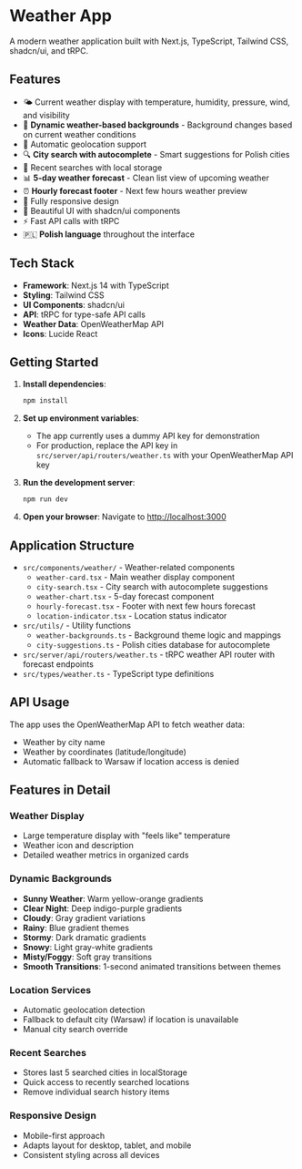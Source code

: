 # Weather App

A modern weather application built with Next.js, TypeScript, Tailwind CSS, shadcn/ui, and tRPC.

## Features

- 🌤️ Current weather display with temperature, humidity, pressure, wind, and visibility
- 🎨 **Dynamic weather-based backgrounds** - Background changes based on current weather conditions
- 📍 Automatic geolocation support
- 🔍 **City search with autocomplete** - Smart suggestions for Polish cities
- 📝 Recent searches with local storage
- 📊 **5-day weather forecast** - Clean list view of upcoming weather
- ⏰ **Hourly forecast footer** - Next few hours weather preview
- 📱 Fully responsive design
- 🎨 Beautiful UI with shadcn/ui components
- ⚡ Fast API calls with tRPC
- 🇵🇱 **Polish language** throughout the interface

## Tech Stack

- **Framework**: Next.js 14 with TypeScript
- **Styling**: Tailwind CSS
- **UI Components**: shadcn/ui
- **API**: tRPC for type-safe API calls
- **Weather Data**: OpenWeatherMap API
- **Icons**: Lucide React

## Getting Started

1. **Install dependencies**:
   ```bash
   npm install
   ```

2. **Set up environment variables**:
   - The app currently uses a dummy API key for demonstration
   - For production, replace the API key in `src/server/api/routers/weather.ts` with your OpenWeatherMap API key

3. **Run the development server**:
   ```bash
   npm run dev
   ```

4. **Open your browser**:
   Navigate to [http://localhost:3000](http://localhost:3000)

## Application Structure

- `src/components/weather/` - Weather-related components
  - `weather-card.tsx` - Main weather display component
  - `city-search.tsx` - City search with autocomplete suggestions
  - `weather-chart.tsx` - 5-day forecast component
  - `hourly-forecast.tsx` - Footer with next few hours forecast
  - `location-indicator.tsx` - Location status indicator
- `src/utils/` - Utility functions
  - `weather-backgrounds.ts` - Background theme logic and mappings
  - `city-suggestions.ts` - Polish cities database for autocomplete
- `src/server/api/routers/weather.ts` - tRPC weather API router with forecast endpoints
- `src/types/weather.ts` - TypeScript type definitions

## API Usage

The app uses the OpenWeatherMap API to fetch weather data:
- Weather by city name
- Weather by coordinates (latitude/longitude)
- Automatic fallback to Warsaw if location access is denied

## Features in Detail

### Weather Display
- Large temperature display with "feels like" temperature
- Weather icon and description
- Detailed weather metrics in organized cards

### Dynamic Backgrounds
- **Sunny Weather**: Warm yellow-orange gradients
- **Clear Night**: Deep indigo-purple gradients
- **Cloudy**: Gray gradient variations
- **Rainy**: Blue gradient themes
- **Stormy**: Dark dramatic gradients
- **Snowy**: Light gray-white gradients
- **Misty/Foggy**: Soft gray transitions
- **Smooth Transitions**: 1-second animated transitions between themes

### Location Services
- Automatic geolocation detection
- Fallback to default city (Warsaw) if location is unavailable
- Manual city search override

### Recent Searches
- Stores last 5 searched cities in localStorage
- Quick access to recently searched locations
- Remove individual search history items

### Responsive Design
- Mobile-first approach
- Adapts layout for desktop, tablet, and mobile
- Consistent styling across all devices
